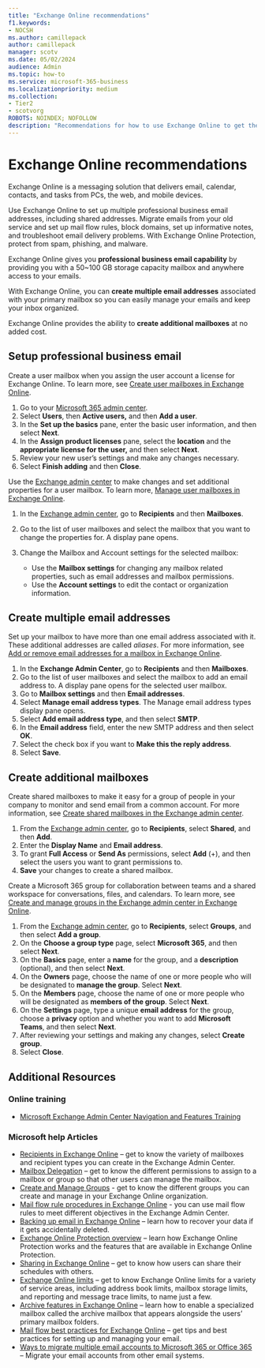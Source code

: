 ```yaml
---
title: "Exchange Online recommendations"
f1.keywords:
- NOCSH
ms.author: camillepack
author: camillepack
manager: scotv
ms.date: 05/02/2024
audience: Admin
ms.topic: how-to
ms.service: microsoft-365-business
ms.localizationpriority: medium
ms.collection: 
- Tier2
- scotvorg
ROBOTS: NOINDEX; NOFOLLOW
description: "Recommendations for how to use Exchange Online to get the most out of your Microsoft 365 subscription."
---
```


# Exchange Online recommendations

Exchange Online is a messaging solution that delivers email, calendar, contacts, and tasks from PCs, the web, and mobile devices.

Use Exchange Online to set up multiple professional business email addresses, including shared addresses. Migrate emails from your old service and set up mail flow rules, block domains, set up informative notes, and troubleshoot email delivery problems. With Exchange Online Protection, protect from spam, phishing, and malware.

Exchange Online gives you **professional business email capability** by providing you with a 50\~100 GB storage capacity mailbox and anywhere access to your emails.

With Exchange Online, you can **create multiple email addresses** associated with your primary mailbox so you can easily manage your emails and keep your inbox organized.

Exchange Online provides the ability to **create additional mailboxes** at no added cost.

## Setup professional business email

Create a user mailbox when you assign the user account a license for Exchange Online. To learn more, see [Create user mailboxes in Exchange Online](/exchange/recipients-in-exchange-online/create-user-mailboxes).

1. Go to your <a href="https://go.microsoft.com/fwlink/p/?linkid=2024339" target="_blank">Microsoft 365 admin center</a>.
2. Select **Users**, then **Active users,** and then **Add a user**.
3. In the **Set up the basics** pane, enter the basic user information, and then select **Next**.
4. In the **Assign product licenses** pane, select the **location** and the **appropriate license for the user,** and then select **Next**.
5. Review your new user’s settings and make any changes necessary.
6. Select **Finish adding** and then **Close**.

Use the <a href="https://go.microsoft.com/fwlink/p/?linkid=2059104" target="_blank">Exchange admin center</a> to make changes and set additional properties for a user mailbox. To learn more, [Manage user mailboxes in Exchange Online](/exchange/recipients-in-exchange-online/manage-user-mailboxes/manage-user-mailboxes).

1. In the <a href="https://go.microsoft.com/fwlink/p/?linkid=2059104" target="_blank">Exchange admin center</a>, go to **Recipients** and then **Mailboxes**.

2. Go to the list of user mailboxes and select the mailbox that you want to change the properties for. A display pane opens.

3. Change the Mailbox and Account settings for the selected mailbox:

    - Use the **Mailbox settings** for changing any mailbox related properties, such as email addresses and mailbox permissions.
    - Use the **Account settings** to edit the contact or organization information.

## Create multiple email addresses

Set up your mailbox to have more than one email address associated with it. These additional addresses are called *aliases*. For more information, see [Add or remove email addresses for a mailbox in Exchange Online](/exchange/recipients-in-exchange-online/manage-user-mailboxes/add-or-remove-email-addresses).

1. In the **Exchange Admin Center**, go to **Recipients** and then **Mailboxes**.
2. Go to the list of user mailboxes and select the mailbox to add an email address to. A display pane opens for the selected user mailbox.
3. Go to **Mailbox settings** and then **Email addresses**.
4. Select **Manage email address types**. The Manage email address types display pane opens.
5. Select **Add email address type**, and then select **SMTP**.
6. In the **Email address** field, enter the new SMTP address and then select **OK**.
7. Select the check box if you want to **Make this the reply address**.
8. Select **Save**.

## Create additional mailboxes

Create shared mailboxes to make it easy for a group of people in your company to monitor and send email from a common account. For more information, see [Create shared mailboxes in the Exchange admin center](/exchange/collaboration/shared-mailboxes/create-shared-mailboxes).

1. From the <a href="https://go.microsoft.com/fwlink/p/?linkid=2059104" target="_blank">Exchange admin center</a>, go to **Recipients**, select **Shared**, and then **Add**.
2. Enter the **Display Name** and **Email address**.
3. To grant **Full Access** or **Send As** permissions, select **Add** (+), and then select the users you want to grant permissions to.
4. **Save** your changes to create a shared mailbox.

Create a Microsoft 365 group for collaboration between teams and a shared workspace for conversations, files, and calendars. To learn more, see [Create and manage groups in the Exchange admin center in Exchange Online](/exchange/recipients-in-exchange-online/create-and-manage-groups).

1. From the <a href="https://go.microsoft.com/fwlink/p/?linkid=2059104" target="_blank">Exchange admin center</a>, go to **Recipients**, select **Groups**, and then select **Add a group**.
2. On the **Choose a group type** page, select **Microsoft 365**, and then select **Next**.
3. On the **Basics** page, enter a **name** for the group, and a **description** (optional), and then select **Next**.
4. On the **Owners** page, choose the name of one or more people who will be designated to **manage the group**. Select **Next**.
5. On the **Members** page, choose the name of one or more people who will be designated as **members of the group**. Select **Next**.
6. On the **Settings** page, type a unique **email address** for the group, choose a **privacy** option and whether you want to add **Microsoft Teams**, and then select **Next**.
7. After reviewing your settings and making any changes, select **Create group**.
8. Select **Close**.

## Additional Resources

### Online training

- [Microsoft Exchange Admin Center Navigation and Features Training](/exchange/features-in-new-eac)

### Microsoft help Articles

- [Recipients in Exchange Online](/exchange/recipients-in-exchange-online/recipients-in-exchange-online) – get to know the variety of mailboxes and recipient types you can create in the Exchange Admin Center.
- [Mailbox Delegation](/exchange/recipients-in-exchange-online/manage-permissions-for-recipients) – get to know the different permissions to assign to a mailbox or group so that other users can manage the mailbox.
- [Create and Manage Groups](/exchange/recipients-in-exchange-online/create-and-manage-groups) - get to know the different groups you can create and manage in your Exchange Online organization.
- [Mail flow rule procedures in Exchange Online](/exchange/security-and-compliance/mail-flow-rules/mail-flow-rule-procedures) - you can use mail flow rules to meet different objectives in the Exchange Admin Center.
- [Backing up email in Exchange Online](/exchange/back-up-email) – learn how to recover your data if it gets accidentally deleted.
- [Exchange Online Protection overview](/microsoft-365/security/office-365-security/exchange-online-protection-overview) – learn how Exchange Online Protection works and the features that are available in Exchange Online Protection.
- [Sharing in Exchange Online](/exchange/sharing/sharing) – get to know how users can share their schedules with others.
- [Exchange Online limits](/office365/servicedescriptions/exchange-online-service-description/exchange-online-limits) – get to know Exchange Online limits for a variety of service areas, including address book limits, mailbox storage limits, and reporting and message trace limits, to name just a few.
- [Archive features in Exchange Online](/microsoft-365/compliance/enable-archive-mailboxes) – learn how to enable a specialized mailbox called the archive mailbox that appears alongside the users’ primary mailbox folders.
- [Mail flow best practices for Exchange Online](/exchange/mail-flow-best-practices/mail-flow-best-practices) – get tips and best practices for setting up and managing your email.
- [Ways to migrate multiple email accounts to Microsoft 365 or Office 365](/exchange/mailbox-migration/mailbox-migration) – Migrate your email accounts from other email systems.
